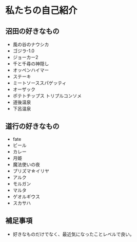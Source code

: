 # 私たちの自己紹介


## 沼田の好きなもの

- 風の谷のナウシカ
- ゴジラ-1.0
- ジョーカー2
- 千と千尋の神隠し
- オッペンハイマー
- ステーキ
- ミートソーススパゲッティ
- オーザック
- ポテトチップス トリプルコンソメ
- 道後温泉
- 下呂温泉


## 道行の好きなもの
- fate
- ビール
- カレー
- 月姫
- 魔法使いの夜
- プリズマ☆イリヤ
- アルク
- モルガン
- マルタ
- ゲオルギウス
- スカサハ


## 補足事項

- 好きなものだけでなく、最近気になったことレベルで良い。

